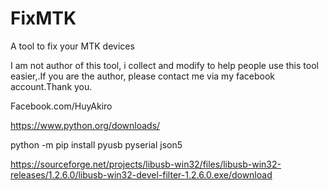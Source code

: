 # FixMTK
A tool to fix your MTK devices

I am not author of this tool, i collect and modify to help people use this tool easier,.If you are the author, please contact me via my facebook account.Thank you.

Facebook.com/HuyAkiro

https://www.python.org/downloads/

python -m pip install pyusb pyserial json5

https://sourceforge.net/projects/libusb-win32/files/libusb-win32-releases/1.2.6.0/libusb-win32-devel-filter-1.2.6.0.exe/download
